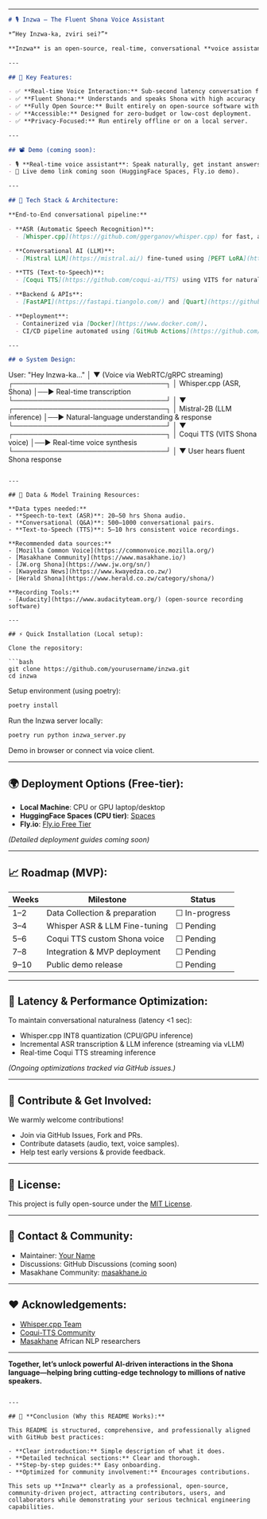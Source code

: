 
---

```markdown
# 🎙️ Inzwa – The Fluent Shona Voice Assistant

*“Hey Inzwa-ka, zviri sei?”*

**Inzwa** is an open-source, real-time, conversational **voice assistant** specifically built to understand, reason, and fluently respond in **Shona**. Using cutting-edge open-source AI technology (**Whisper.cpp**, **Mistral LLM**, **Coqui TTS**), Inzwa delivers rapid, accurate, and natural conversations, designed explicitly for the Shona-speaking community.

---

## 🌟 Key Features:

- ✅ **Real-time Voice Interaction:** Sub-second latency conversation flow.
- ✅ **Fluent Shona:** Understands and speaks Shona with high accuracy and natural fluency.
- ✅ **Fully Open Source:** Built entirely on open-source software with zero licensing fees.
- ✅ **Accessible:** Designed for zero-budget or low-cost deployment.
- ✅ **Privacy-Focused:** Run entirely offline or on a local server.

---

## 📽️ Demo (coming soon):

- 🎙️ **Real-time voice assistant**: Speak naturally, get instant answers in Shona.
- 🔗 Live demo link coming soon (HuggingFace Spaces, Fly.io demo).

---

## 🚀 Tech Stack & Architecture:

**End-to-End conversational pipeline:**

- **ASR (Automatic Speech Recognition)**:
  - [Whisper.cpp](https://github.com/ggerganov/whisper.cpp) for fast, accurate, quantized inference (CPU/GPU optimized).

- **Conversational AI (LLM)**:
  - [Mistral LLM](https://mistral.ai/) fine-tuned using [PEFT LoRA](https://github.com/huggingface/peft).

- **TTS (Text-to-Speech)**:
  - [Coqui TTS](https://github.com/coqui-ai/TTS) using VITS for natural-sounding Shona voice synthesis.

- **Backend & APIs**:
  - [FastAPI](https://fastapi.tiangolo.com/) and [Quart](https://github.com/pallets/quart) for robust real-time voice streaming APIs.

- **Deployment**:
  - Containerized via [Docker](https://www.docker.com/).
  - CI/CD pipeline automated using [GitHub Actions](https://github.com/features/actions).

---

## ⚙️ System Design:

```

User: "Hey Inzwa-ka..."
│
▼ (Voice via WebRTC/gRPC streaming)
┌───────────────────────────────┐
│    Whisper.cpp (ASR, Shona)   │──► Real-time transcription
└───────────────────────────────┘
│
▼
┌───────────────────────────────┐
│   Mistral-2B (LLM inference)  │──► Natural-language understanding & response
└───────────────────────────────┘
│
▼
┌───────────────────────────────┐
│ Coqui TTS (VITS Shona voice)  │──► Real-time voice synthesis
└───────────────────────────────┘
│
▼
User hears fluent Shona response

````

---

## 📁 Data & Model Training Resources:

**Data types needed:**  
- **Speech-to-text (ASR)**: 20–50 hrs Shona audio.
- **Conversational (Q&A)**: 500–1000 conversational pairs.
- **Text-to-Speech (TTS)**: 5–10 hrs consistent voice recordings.

**Recommended data sources:**
- [Mozilla Common Voice](https://commonvoice.mozilla.org/)
- [Masakhane Community](https://www.masakhane.io/)
- [JW.org Shona](https://www.jw.org/sn/)
- [Kwayedza News](https://www.kwayedza.co.zw/)
- [Herald Shona](https://www.herald.co.zw/category/shona/)

**Recording Tools:**  
- [Audacity](https://www.audacityteam.org/) (open-source recording software)

---

## ⚡ Quick Installation (Local setup):

Clone the repository:

```bash
git clone https://github.com/yourusername/inzwa.git
cd inzwa
````

Setup environment (using poetry):

```bash
poetry install
```

Run the Inzwa server locally:

```bash
poetry run python inzwa_server.py
```

Demo in browser or connect via voice client.

---

## 🌍 Deployment Options (Free-tier):

* **Local Machine**: CPU or GPU laptop/desktop
* **HuggingFace Spaces (CPU tier)**: [Spaces](https://huggingface.co/spaces)
* **Fly.io**: [Fly.io Free Tier](https://fly.io/docs/free-tier/)

*(Detailed deployment guides coming soon)*

---

## 📈 Roadmap (MVP):

| Weeks | Milestone                     | Status        |
| ----- | ----------------------------- | ------------- |
| 1–2   | Data Collection & preparation | ☐ In-progress |
| 3–4   | Whisper ASR & LLM Fine-tuning | ☐ Pending     |
| 5–6   | Coqui TTS custom Shona voice  | ☐ Pending     |
| 7–8   | Integration & MVP deployment  | ☐ Pending     |
| 9–10  | Public demo release           | ☐ Pending     |

---

## 🚩 Latency & Performance Optimization:

To maintain conversational naturalness (latency <1 sec):

* Whisper.cpp INT8 quantization (CPU/GPU inference)
* Incremental ASR transcription & LLM inference (streaming via vLLM)
* Real-time Coqui TTS streaming inference

*(Ongoing optimizations tracked via GitHub issues.)*

---

## 🤝 Contribute & Get Involved:

We warmly welcome contributions!

* Join via GitHub Issues, Fork and PRs.
* Contribute datasets (audio, text, voice samples).
* Help test early versions & provide feedback.

---

## 📜 License:

This project is fully open-source under the [MIT License](LICENSE).

---

## 📣 Contact & Community:

* Maintainer: [Your Name](https://github.com/yourusername)
* Discussions: GitHub Discussions (coming soon)
* Masakhane Community: [masakhane.io](https://www.masakhane.io/)

---

## ❤️ Acknowledgements:

* [Whisper.cpp Team](https://github.com/ggerganov/whisper.cpp)
* [Coqui-TTS Community](https://github.com/coqui-ai/TTS)
* [Masakhane](https://www.masakhane.io/) African NLP researchers

---

**Together, let’s unlock powerful AI-driven interactions in the Shona language—helping bring cutting-edge technology to millions of native speakers.**

```

---

## 🚀 **Conclusion (Why this README Works):**

This README is structured, comprehensive, and professionally aligned with GitHub best practices:

- **Clear introduction:** Simple description of what it does.
- **Detailed technical sections:** Clear and thorough.
- **Step-by-step guides:** Easy onboarding.
- **Optimized for community involvement:** Encourages contributions.

This sets up **Inzwa** clearly as a professional, open-source, community-driven project, attracting contributors, users, and collaborators while demonstrating your serious technical engineering capabilities.
```


